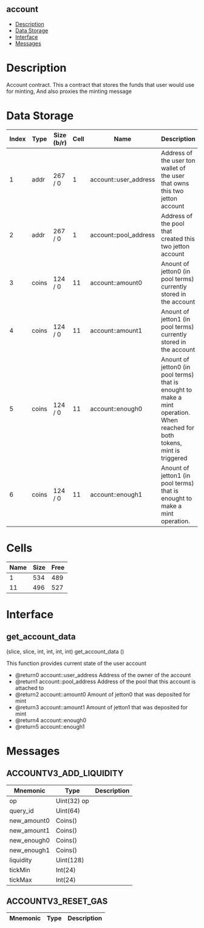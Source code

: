 ## account

* [Description](#description)
* [Data Storage](#data-storage)
* [Interface](#interface)
* [Messages](#messages)

# Description 

   Account contract. This a contract that stores the funds that user would use for minting, And also proxies the minting message


# Data Storage 
<table data-full-width="true">
<thead>
<tr><th width="92">Index</th><th width="100">Type</th><th width="100">Size (b/r)</th><th width="64">Cell</th><th>Name</th><th>Description</th></tr>
</thead>
<tbody>
<tr><td>1</td><td>addr</td><td> 267 /  0</td><td>1</td><td>account::user_address</td><td>Address of the user ton wallet of the user that owns this two jetton account  </tr>
<tr><td>2</td><td>addr</td><td> 267 /  0</td><td>1</td><td>account::pool_address</td><td>Address of the pool that created this two jetton account  </tr>
<tr><td>3</td><td>coins</td><td> 124 /  0</td><td>11</td><td>account::amount0</td><td>Anount of jetton0 (in pool terms) currently stored in the account  </tr>
<tr><td>4</td><td>coins</td><td> 124 /  0</td><td>11</td><td>account::amount1</td><td>Anount of jetton1 (in pool terms) currently stored in the account  </tr>
<tr><td>5</td><td>coins</td><td> 124 /  0</td><td>11</td><td>account::enough0</td><td>Anount of jetton0 (in pool terms) that is enought to make a mint operation. When reached for both tokens, mint is triggered  </tr>
<tr><td>6</td><td>coins</td><td> 124 /  0</td><td>11</td><td>account::enough1</td><td>Anount of jetton1 (in pool terms) that is enought to make a mint operation.  </tr>
</tbody>
</table>


# Cells 
| Name |   Size  |   Free  |
| ---  |  ---    |  ---    |
| 1  | 534 | 489 | 
| 11  | 496 | 527 | 

# Interface 
## get_account_data
 
(slice, slice, int, int, int, int) get_account_data ()
 
 

  This function provides current state of the user account

  * @return0 account::user_address   Address of the owner of the account
  * @return1 account::pool_address   Address of the pool that this account is attached to
  * @return2 account::amount0        Amount of jetton0 that was deposited for mint
  * @return3 account::amount1        Amount of jetton1 that was deposited for mint
  * @return4 account::enough0         
  * @return5 account::enough1
 
# Messages 

## ACCOUNTV3_ADD_LIQUIDITY 
| Mnemonic | Type | Description |
| --- | --- | --- |
| op | Uint(32) op |  | 
| query_id | Uint(64)  |  | 
| new_amount0 | Coins()   |  | 
| new_amount1 | Coins()   |  | 
| new_enough0 | Coins()   |  | 
| new_enough1 | Coins()   |  | 
| liquidity | Uint(128) |  | 
| tickMin | Int(24)   |  | 
| tickMax | Int(24)   |  | 

## ACCOUNTV3_RESET_GAS 
| Mnemonic | Type | Description |
| --- | --- | --- |
